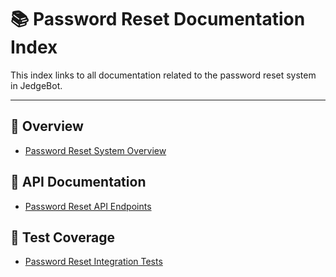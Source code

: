 # 📚 Password Reset Documentation Index

This index links to all documentation related to the password reset system in JedgeBot.

---

## 🔐 Overview

- [Password Reset System Overview](./password_reset.md)

## 🔌 API Documentation

- [Password Reset API Endpoints](./api_password_reset_endpoints.md)

## 🧪 Test Coverage

- [Password Reset Integration Tests](./test_password_reset_coverage.md)